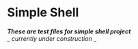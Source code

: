 # Simple Shell

***These are test files for simple shell project***<br />
_ _currently under construction_ _
